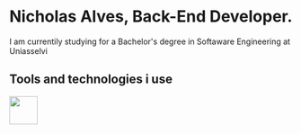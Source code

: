 # Nicholas Alves, Back-End Developer.

I am currentily studying for a Bachelor's degree in Softaware Engineering at Uniasselvi

## Tools and technologies i use 
<img src="https://cdn.icon-icons.com/icons2/2699/PNG/96/golang_logo_icon_171073.png" width="50px" heigth="50px">
